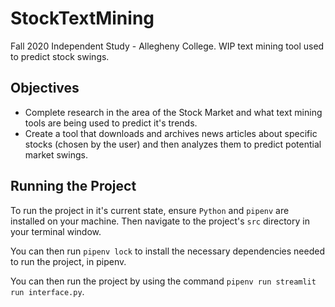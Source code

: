 # StockTextMining

Fall 2020 Independent Study - Allegheny College. WIP text mining tool used to predict stock swings.

## Objectives

- Complete research in the area of the Stock Market and what text mining tools are being used to predict it's trends.
- Create a tool that downloads and archives news articles about specific stocks (chosen by the user) and then analyzes them to predict potential market swings.

## Running the Project

To run the project in it's current state, ensure `Python` and `pipenv` are installed on your machine. Then navigate to the project's `src` directory in your terminal window.

You can then run `pipenv lock` to install the necessary dependencies needed to run the project, in pipenv.

You can then run the project by using the command `pipenv run streamlit run interface.py`.
